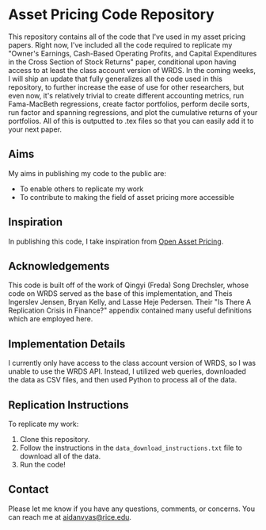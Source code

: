 # Asset Pricing Code Repository

This repository contains all of the code that I've used in my asset pricing papers.  Right now, I've included all the code required to replicate my "Owner's Earnings, Cash-Based Operating Profits, and Capital Expenditures in the Cross Section of Stock Returns" paper, conditional upon having access to at least the class account version of WRDS.  In the coming weeks, I will ship an update that fully generalizes all the code used in this repository, to further increase the ease of use for other researchers, but even now, it's relatively trivial to create different accounting metrics, run Fama-MacBeth regressions, create factor portfolios, perform decile sorts, run factor and spanning regressions, and plot the cumulative returns of your portfolios.  All of this is outputted to .tex files so that you can easily add it to your next paper.

## Aims

My aims in publishing my code to the public are:
- To enable others to replicate my work
- To contribute to making the field of asset pricing more accessible

## Inspiration

In publishing this code, I take inspiration from [Open Asset Pricing](https://www.openassetpricing.com/).

## Acknowledgements

This code is built off of the work of Qingyi (Freda) Song Drechsler, whose code on WRDS served as the base of this implementation, and Theis Ingerslev Jensen, Bryan Kelly, and Lasse Heje Pedersen. Their "Is There A Replication Crisis in Finance?" appendix contained many useful definitions which are employed here.

## Implementation Details

I currently only have access to the class account version of WRDS, so I was unable to use the WRDS API. Instead, I utilized web queries, downloaded the data as CSV files, and then used Python to process all of the data.

## Replication Instructions

To replicate my work:
1. Clone this repository.
2. Follow the instructions in the `data_download_instructions.txt` file to download all of the data.
3. Run the code!

## Contact

Please let me know if you have any questions, comments, or concerns. You can reach me at [aidanvyas@rice.edu](mailto:aidanvyas@rice.edu).
